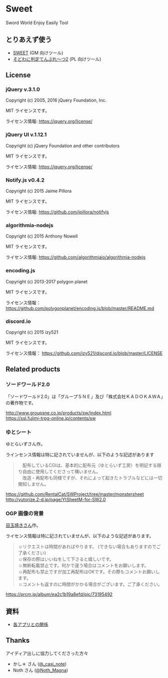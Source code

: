# Sweet
Sword World Enjoy Easily Tool

## とりあえず使う

- [SWEET](http://shunshun94.web.fc2.com/sweet/) (GM 向けツール)
- [そどわに判定てんぷれ～つ2](http://shunshun94.web.fc2.com/sweet/player.html) (PL 向けツール)

## License

### jQuery v.3.1.0

Copyright (c) 2005, 2016 jQuery Foundation, Inc.

MIT ライセンスです。

ライセンス情報:  https://jquery.org/license/

### jQuery UI v.1.12.1

Copyright (c) jQuery Foundation and other contributors

MIT ライセンスです。

ライセンス情報:  https://jquery.org/license/

### Notify.js v0.4.2

Copyright (c) 2015 Jaime Pillora 

MIT ライセンスです。

ライセンス情報:  https://github.com/jpillora/notifyjs

### algorithmia-nodejs

Copyright (c) 2015 Anthony Nowell

MIT ライセンスです。

ライセンス情報:  https://github.com/algorithmiaio/algorithmia-nodejs

### encoding.js

Copyright (c) 2013-2017 polygon planet

MIT ライセンスです。

ライセンス情報：  https://github.com/polygonplanet/encoding.js/blob/master/README.md

### discord.io

Copyright (c) 2015 izy521

MIT ライセンスです。

ライセンス情報：  https://github.com/izy521/discord.io/blob/master/LICENSE

## Related products

### ソードワールド2.0

「ソードワールド2.0」は「グループＳＮＥ」及び「株式会社ＫＡＤＯＫＡＷＡ」の著作物です。

http://www.groupsne.co.jp/products/sw/index.html   
https://ssl.fujimi-trpg-online.jp/contents/sw

### ゆとシート

ゆとらいずさん作。

ラインセンス情報は特に記されていませんが、以下のような記述があります

>　配布しているCGIは、基本的に配布元（ゆとらいず工房）を明記する限り自由に使用してくださって構いません。   
>　改造・再配布も同様ですが、それによって起きたトラブルなどには一切関知しません。

https://github.com/RentalCat/SWProject/tree/master/monstersheet   
http://yutorize.2-d.jp/page/YtSheetM-for-SW2.0

### OGP 画像の背景

[目玉焼きさん](https://prcm.jp/user/8xNpIs9)作。

ライセンス情報は特に記されていませんが、以下のような記述があります。

> ☺︎リクエストは時間があればやります。 (できない場合もありますのでご了承ください)   
> ☺︎保存の際はいいねをして下さると嬉しいです。   
> ☺︎無断転載禁止です。何かで違う場合はコメントをお願いします。   
> ☺︎︎再配布も禁止ですが加工再配布はOKです。その際もコメントお願いします。   
> ☺︎︎コメントも返すのに時間がかかる場合がございます。ご了承ください。

https://prcm.jp/album/ea2c1b19a8efd/pic/73195492

## 資料

- [各アプリとの関係](./docs/relationship.md)

## Thanks

アイディア出しに協力してくださった方々

- かし＊ さん ([@_casi_note](https://twitter.com/_casi_note))
- Noth さん ([@Noth_Magna](https://twitter.com/Noth_Magna))
